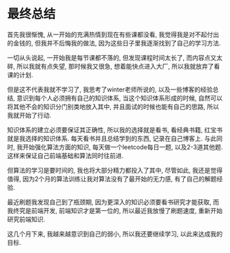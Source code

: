 # 最终总结

首先我很惭愧, 从一开始的充满热情到现在有些课都没看, 我觉得我是对不起付出的金钱的, 但我并不后悔我的做法, 因为这些日子里我逐渐找到了自己的学习方法. 

一切从头说起, 一开始我是每节课都不落的, 但发现课程时间太长了, 而内容点又太碎, 所以我就有点失望, 那时候我又很急, 想着能快点进入大厂, 所以我就放弃了看课的计划.

但是这不代表我就不学习了, 我思考了winter老师所说的, 以及一些博客的经验总结, 意识到每个人必须拥有自己的知识体系, 当这个知识体系形成的时候, 自然可以将其他不会的知识分门别类地放入其中, 并且面试的时候也能有自己的思路, 所以我就开始了行动.

知识体系的建立必须要保证其正确性, 所以我的选择就是看书, 看经典书籍, 红宝书就是我选择的知识体系. 每天看书并且总结学到的东西, 记录在自己博客上. 与此同时, 我开始强化算法方面的知识, 每天做一个leetcode每日一题, 以及2-3道其他题. 这样来保证自己前端基础和算法同时往前进.

但算法的学习是要时间的, 我也将大部分精力都投入了其中, 尽管如此, 我还是觉得值得, 因为2个月的算法训练让我对算法没有了最开始的无力感, 有了自己的解题经验.

最近刷题我发现自己到了瓶颈期, 因为更深入的知识必须要看书研究才能获取, 而我终究是前端开发, 前端知识才是第一位的, 所以最近我放慢了刷题速度, 重新开始研究前端知识.

这几个月下来, 我越来越意识到自己的弱小, 所以我还要继续学习, 以此来达成我的目标.